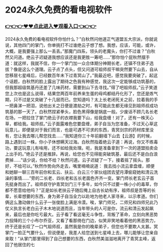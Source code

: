 # 2024永久免费的看电视软件
### <a href="https://github.com/cdfrtw/ghty/issues/1">👉👉👉♥♥点此进入♥观看入口👈👉👉</a>
2024永久免费的看电视软件你怕什么？”白秋然问他道正气道盟五大宗派，你就说说，其他四门的掌门，你单挑打不过谁绝云子想了想。我想，应该，可能，或许，大概，是我要强上那么一丢丢。”那魔门四系，领头的老魔头，你打不过谁？”白秋然又问道。绝云子迟疑道我想应该还是我更胜一筹吧……”那你怕个屁秋然摆手道：就这样，我就不信，你一个掌门加一众合体期分神期长老，还镇不住弟子选拔？像是这么个道理。云子点了点头，但又问道可祖师叔干嘛突然要下山去，自从您移居七星峰后，已经数百年未下过青冥山了。”我最近吧，感觉我要突破了。起这个话题，白秋然的脸上露出了期待之色我有种感觉，我这次一定能够成功筑基的，但我那超级筑基丹还差了几味药材，需要到山下去寻找。”得了吧祖师叔。”云子笑道您上次也是这么说得，结果您两百年前养来生蛋的母鸡都结丹化形了，您还是炼气期，只不过是又突破了十几层而已。您知道吗？太上长老闭死关之前，拉着我的手一把鼻涕一把泪，说他出关之日便是渡劫之时，有可能此生都无缘见到祖师叔成功筑基的那一天了。白秋然捏紧拳头，脸色黑得像是锅底一般。少废话不顾几名长老在场，一把拉住了掌门绝云子的衣襟我要下山，给我盘缠！对了，还有一株天心草，都给我。祖师叔。”云子面露难色您要盘缠，弟子自当为您准备，不过天心草这玩意儿，即便是对于我们而言，也是可遇不可求的东西，青冥剑宗的药材库里没有，您让我去哪儿帮您找去……”我知道你三十年前翻墙下山去【云游】的时候，路上遇到过一株，你小子休想瞒天过海。白秋然指着绝云子道：再说，你又不练毒功，要这玩意儿有啥用，还不如给我处理。呃，我是准备拿到下一次的道盟拍卖会上出手的。”绝云子还是推辞。再说，给您也不见得能突破筑基，最后还不是白白浪费掉……”话少说，你给不给？秋然问道。云子迟疑了一下，接着摇了摇头。那好，不给可以。”秋然作势向外走去，嘴里喃喃说道：
我去找小流云拿盘缠，顺便和她聊一聊三百年前你和玄云、扶云、白云三个家伙组团去望月潭偷窥她和清云洗澡的事情……”旁的二长老、四长老和五长老面色齐齐一变。掌门师长老玄云子首先挺身而出了。祖师叔守护青冥剑门三千多年，如今只不过要一株小小的毒草，你都不愿意给他吗？”正是如长老扶云子随后掩上自古长幼有序，祖师叔是吾等的长辈，长辈想要的东西，身为弟子自当全力以赴地为他老人家寻来，以示孝道。你们俩这么激动做什么云子一张俊脸上满是冷漠。唉，掌门师兄，二师兄和四师兄此乃仗义执言长老白云子木木地说道而且，当年带头的人可是你，流云和清云发起飙来，最后也是你吃亏最大。云子看了看这毫无斗争性，背叛了革命，立刻向黑恶势力投降的三个小布尔乔亚，又看了看那倚在门边，似笑非笑地看着他的黑恶势力，终于还是长叹了一口气祖师叔，虽然我是你的晚辈弟子，但您也不要欺人太甚。冥掌门一脸正气要什么，但说便是，我差人给您送到七星峰上去，哪儿能够让您亲自来取！”从掌门那里得到了自己想要的东西，白秋然美滋滋地离开了青冥主峰，返回了他居住的七
